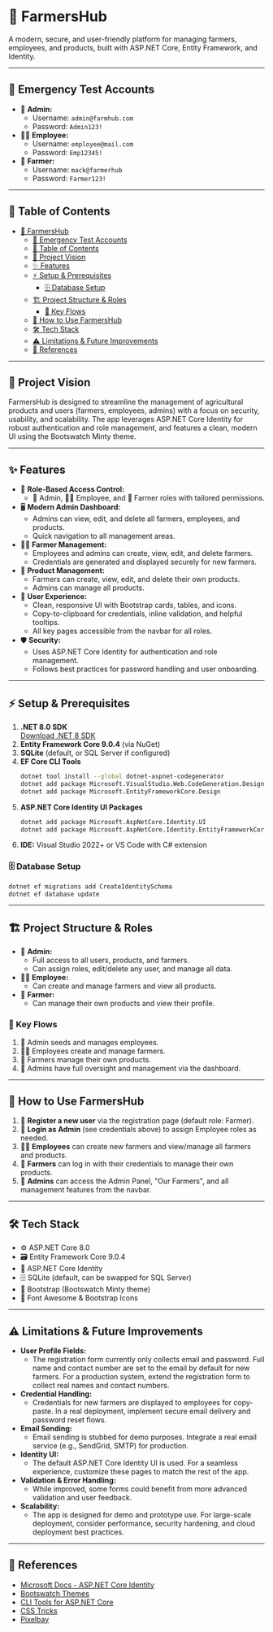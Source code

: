 # 🌱 FarmersHub

A modern, secure, and user-friendly platform for managing farmers, employees, and products, built with ASP.NET Core, Entity Framework, and Identity.

---

## 🚨 Emergency Test Accounts

- 👑 **Admin:**  
  - Username: `admin@farmhub.com`  
  - Password: `Admin123!`
- 🧑‍💼 **Employee:**  
  - Username: `employee@mail.com`  
  - Password: `Emp12345!`
- 🚜 **Farmer:**  
  - Username: `mack@farmerhub`  
  - Password: `Farmer123!`

---

## 📑 Table of Contents

- [🌱 FarmersHub](#-farmershub)
  - [🚨 Emergency Test Accounts](#-emergency-test-accounts)
  - [📑 Table of Contents](#-table-of-contents)
  - [🌟 Project Vision](#-project-vision)
  - [✨ Features](#-features)
  - [⚡️ Setup \& Prerequisites](#️-setup--prerequisites)
    - [🗄️ Database Setup](#️-database-setup)
  - [🏗️ Project Structure \& Roles](#️-project-structure--roles)
    - [🔄 Key Flows](#-key-flows)
  - [🚀 How to Use FarmersHub](#-how-to-use-farmershub)
  - [🛠️ Tech Stack](#️-tech-stack)
  - [⚠️ Limitations & Future Improvements](#️-limitations--future-improvements)
  - [🔗 References](#-references)

---

## 🌟 Project Vision

FarmersHub is designed to streamline the management of agricultural products and users (farmers, employees, admins) with a focus on security, usability, and scalability. The app leverages ASP.NET Core Identity for robust authentication and role management, and features a clean, modern UI using the Bootswatch Minty theme.

---

## ✨ Features

- 🔐 **Role-Based Access Control:**  
  - 👑 Admin, 🧑‍💼 Employee, and 🚜 Farmer roles with tailored permissions.
- 🖥️ **Modern Admin Dashboard:**  
  - Admins can view, edit, and delete all farmers, employees, and products.
  - Quick navigation to all management areas.
- 👨‍🌾 **Farmer Management:**  
  - Employees and admins can create, view, edit, and delete farmers.
  - Credentials are generated and displayed securely for new farmers.
- 🥕 **Product Management:**  
  - Farmers can create, view, edit, and delete their own products.
  - Admins can manage all products.
- 💎 **User Experience:**  
  - Clean, responsive UI with Bootstrap cards, tables, and icons.
  - Copy-to-clipboard for credentials, inline validation, and helpful tooltips.
  - All key pages accessible from the navbar for all roles.
- 🛡️ **Security:**  
  - Uses ASP.NET Core Identity for authentication and role management.
  - Follows best practices for password handling and user onboarding.

---

## ⚡️ Setup & Prerequisites

1. **.NET 8.0 SDK**  
   [Download .NET 8 SDK](https://dotnet.microsoft.com/en-us/download/dotnet/8.0)
2. **Entity Framework Core 9.0.4** (via NuGet)
3. **SQLite** (default, or SQL Server if configured)
4. **EF Core CLI Tools**  
   ```bash
   dotnet tool install --global dotnet-aspnet-codegenerator
   dotnet add package Microsoft.VisualStudio.Web.CodeGeneration.Design
   dotnet add package Microsoft.EntityFrameworkCore.Design
   ```
5. **ASP.NET Core Identity UI Packages**  
   ```bash
   dotnet add package Microsoft.AspNetCore.Identity.UI
   dotnet add package Microsoft.AspNetCore.Identity.EntityFrameworkCore
   ```
6. **IDE:** Visual Studio 2022+ or VS Code with C# extension

### 🗄️ Database Setup

```bash
dotnet ef migrations add CreateIdentitySchema
dotnet ef database update
```

---

## 🏗️ Project Structure & Roles

- 👑 **Admin:**  
  - Full access to all users, products, and farmers.
  - Can assign roles, edit/delete any user, and manage all data.
- 🧑‍💼 **Employee:**  
  - Can create and manage farmers and view all products.
- 🚜 **Farmer:**  
  - Can manage their own products and view their profile.

### 🔄 Key Flows

1. 👑 Admin seeds and manages employees.
2. 🧑‍💼 Employees create and manage farmers.
3. 🚜 Farmers manage their own products.
4. 👑 Admins have full oversight and management via the dashboard.

---

## 🚀 How to Use FarmersHub

1. 📝 **Register a new user** via the registration page (default role: Farmer).
2. 👑 **Login as Admin** (see credentials above) to assign Employee roles as needed.
3. 🧑‍💼 **Employees** can create new farmers and view/manage all farmers and products.
4. 🚜 **Farmers** can log in with their credentials to manage their own products.
5. 👑 **Admins** can access the Admin Panel, "Our Farmers", and all management features from the navbar.

---

## 🛠️ Tech Stack

- ⚙️ ASP.NET Core 8.0
- 🗃️ Entity Framework Core 9.0.4
- 🔐 ASP.NET Core Identity
- 🗄️ SQLite (default, can be swapped for SQL Server)
- 🎨 Bootstrap (Bootswatch Minty theme)
- 🎉 Font Awesome & Bootstrap Icons

---

## ⚠️ Limitations & Future Improvements

- **User Profile Fields:**
  - The registration form currently only collects email and password. Full name and contact number are set to the email by default for new farmers. For a production system, extend the registration form to collect real names and contact numbers.
- **Credential Handling:**
  - Credentials for new farmers are displayed to employees for copy-paste. In a real deployment, implement secure email delivery and password reset flows.
- **Email Sending:**
  - Email sending is stubbed for demo purposes. Integrate a real email service (e.g., SendGrid, SMTP) for production.
- **Identity UI:**
  - The default ASP.NET Core Identity UI is used. For a seamless experience, customize these pages to match the rest of the app.
- **Validation & Error Handling:**
  - While improved, some forms could benefit from more advanced validation and user feedback.
- **Scalability:**
  - The app is designed for demo and prototype use. For large-scale deployment, consider performance, security hardening, and cloud deployment best practices.

---

## 🔗 References

- [Microsoft Docs - ASP.NET Core Identity](https://learn.microsoft.com/en-us/aspnet/core/security/authentication/identity?view=aspnetcore-8.0)
- [Bootswatch Themes](https://bootswatch.com/minty/)
- [CLI Tools for ASP.NET Core](https://learn.microsoft.com/en-us/aspnet/core/fundamentals/tools/dotnet-aspnet-codegenerator?view=aspnetcore-9.0)
- [CSS Tricks](https://css-tricks.com/)
- [Pixelbay](https://pixabay.com/)